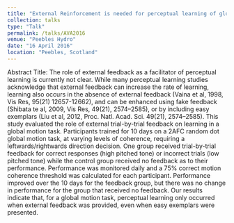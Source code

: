 ```yaml
---
title: "External Reinforcement is needed for perceptual learning of global motion."
collection: talks
type: "Talk"
permalink: /talks/AVA2016
venue: "Peebles Hydro"
date: "16 April 2016"
location: "Peebles, Scotland"
---
```


Abstract
Title: 
The role of external feedback as a facilitator of perceptual learning is currently not clear. While many perceptual learning studies acknowledge that external feedback can increase the rate of learning, learning also occurs in the absence of external feedback (Vaina et al, 1998, Vis Res, 95(21) 12657-12662), and can be enhanced using fake feedback (Shibata te al, 2009, Vis Res, 49(21), 2574–2585), or by including easy exemplars (Liu et al, 2012, Proc. Natl. Acad. Sci. 49(21), 2574–2585).  This study evaluated the role of external trial-by-trial feedback on learning in a global motion task.  Participants trained for 10 days on a 2AFC random dot global motion task, at varying levels of coherence, requiring a leftwards/rightwards direction decision. One group received trial-by-trial feedback for correct responses (high pitched tone) or incorrect trials (low pitched tone) while the control group received no feedback as to their performance.   Performance was monitored daily and a 75% correct motion coherence threshold was calculated for each participant.  Performance improved over the 10 days for the feedback group, but there was no change in performance for the group that received no feedback.  Our results indicate that, for a global motion task, perceptual learning only occurred when external feedback was provided, even when easy exemplars were presented.


